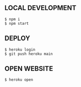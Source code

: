 ## LOCAL DEVELOPMENT

```
$ npm i
$ npm start
```

## DEPLOY

```
$ heroku login
$ git push heroku main
```

## OPEN WEBSITE

```
$ heroku open
```
